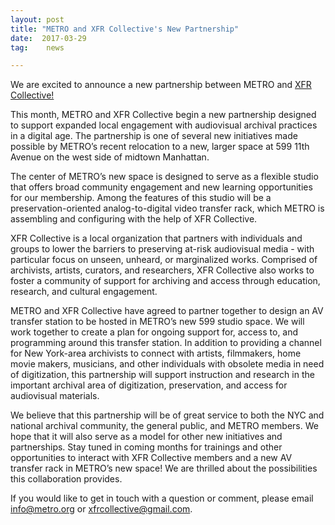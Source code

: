 ```yaml
---
layout: post
title: "METRO and XFR Collective's New Partnership"
date:  2017-03-29
tag:	news

---
```


We are excited to announce a new partnership between METRO and [XFR Collective!](https://xfrcollective.wordpress.com/) 

This month, METRO and XFR Collective begin a new partnership designed to support expanded local engagement with audiovisual archival practices in a digital age. The partnership is one of several new initiatives made possible by METRO’s recent relocation to a new, larger space at 599 11th Avenue on the west side of midtown Manhattan. 

The center of METRO’s new space is designed to serve as a flexible studio that offers broad community engagement and new learning opportunities for our membership. Among the features of this studio will be a preservation-oriented analog-to-digital video transfer rack, which METRO is assembling and configuring with the help of XFR Collective. 

XFR Collective is a local organization that partners with individuals and groups to lower the barriers to preserving at-risk audiovisual media - with particular focus on unseen, unheard, or marginalized works. Comprised of archivists, artists, curators, and researchers, XFR Collective also works to foster a community of support for archiving and access through education, research, and cultural engagement.

METRO and XFR Collective have agreed to partner together to design an AV transfer station to be hosted in METRO’s new 599 studio space. We will work together  to create a plan for ongoing support for, access to, and programming around this transfer station. In addition to providing a channel for New York-area archivists to connect with artists, filmmakers, home movie makers, musicians, and other individuals with obsolete media in need of digitization, this partnership will support instruction and research in the important archival area of digitization, preservation, and access for audiovisual materials.

We believe that this partnership will be of great service to both the NYC and national archival community, the general public, and METRO members. We hope that it will also serve as a model for other new initiatives and partnerships. Stay tuned in coming months for trainings and other opportunities to interact with XFR Collective members and a new AV transfer rack in METRO’s new space! We are thrilled about the possibilities this collaboration provides.

If you would like to get in touch with a question or comment, please email [info@metro.org](mailto:info@metro.org) or [xfrcollective@gmail.com](mailto:xfrcollective@gmail.com).


